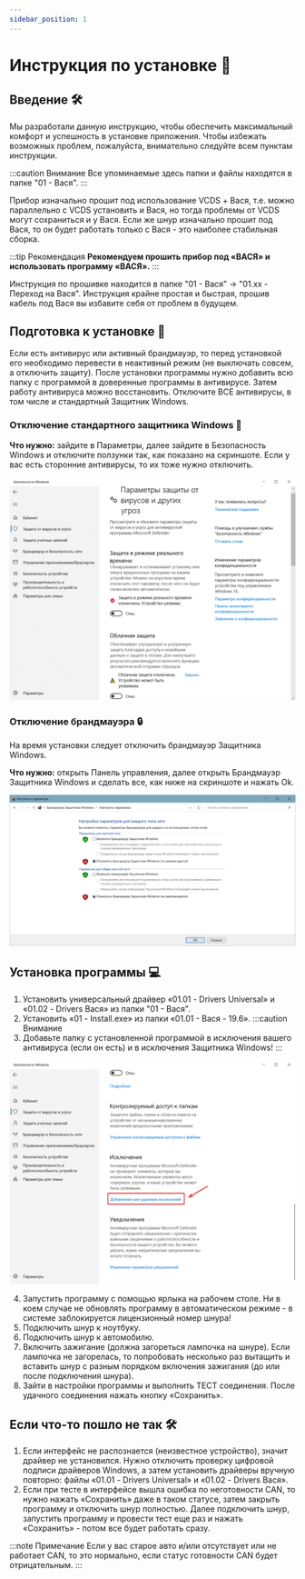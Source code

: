 ```yaml
---
sidebar_position: 1
---
```


# Инструкция по установке 📝

## Введение 🛠️

Мы разработали данную инструкцию, чтобы обеспечить максимальный комфорт и успешность в установке приложения. Чтобы избежать возможных проблем, пожалуйста, внимательно следуйте всем пунктам инструкции.

:::caution Внимание
Все упоминаемые здесь папки и файлы находятся в папке "01 - Вася".
:::

Прибор изначально прошит под использование VCDS + Вася, т.е. можно параллельно с VCDS установить и Вася, но тогда проблемы от VCDS могут сохраниться и у Вася. Если же шнур изначально прошит под Вася, то он будет работать только с Вася - это наиболее стабильная сборка.

:::tip Рекомендация
**Рекомендуем прошить прибор под «ВАСЯ» и использовать программу «ВАСЯ».**
:::

Инструкция по прошивке находится в папке "01 - Вася" -> "01.xx - Переход на Вася". Инструкция крайне простая и быстрая, прошив кабель под Вася вы избавите себя от проблем в будущем.

## Подготовка к установке 🔧

Если есть антивирус или активный брандмауэр, то перед установкой его необходимо перевести в неактивный режим (не выключать совсем, а отключить защиту). После установки программы нужно добавить всю папку с программой в доверенные программы в антивирусе. Затем работу антивируса можно восстановить. Отключите ВСЕ антивирусы, в том числе и стандартный Защитник Windows.

### Отключение стандартного защитника Windows 🔧

**Что нужно:** зайдите в Параметры, далее зайдите в Безопасность Windows и отключите ползунки так, как показано на скриншоте. Если у вас есть сторонние антивирусы, то их тоже нужно отключить.

![Отключение защиты](./img/vasya/image1.png)

### Отключение брандмауэра 🔒

На время установки следует отключить брандмауэр Защитника Windows.

**Что нужно:** открыть Панель управления, далее открыть Брандмауэр Защитника Windows и сделать все, как ниже на скриншоте и нажать Ok.

![Отключение брандмауэра](./img/vasya/image2.png)

## Установка программы 💻

1. Установить универсальный драйвер «01.01 - Drivers Universal» и «01.02 - Drivers Вася» из папки "01 - Вася".
2. Установить «01 - Install.exe» из папки «01.01 - Вася - 19.6».
:::caution Внимание
3. Добавьте папку с установленной программой в исключения вашего антивируса (если он есть) и в исключения Защитника Windows!
:::

![Добавление исключений](./img/vasya/image3.png)

4. Запустить программу с помощью ярлыка на рабочем столе. Ни в коем случае не обновлять программу в автоматическом режиме - в системе заблокируется лицензионный номер шнура!
5. Подключить шнур к ноутбуку.
6. Подключить шнур к автомобилю.
7. Включить зажигание (должна загореться лампочка на шнуре). Если лампочка не загорелась, то попробовать несколько раз вытащить и вставить шнур с разным порядком включения зажигания (до или после подключения шнура).
8. Зайти в настройки программы и выполнить TECT соединения. После удачного соединения нажать кнопку «Сохранить».

## Если что-то пошло не так 🛠️

1. Если интерфейс не распознается (неизвестное устройство), значит драйвер не установился. Нужно отключить проверку цифровой подписи драйверов Windows, а затем установить драйверы вручную повторно: файлы «01.01 - Drivers Universal» и «01.02 - Drivers Вася».
2. Если при тесте в интерфейсе вышла ошибка по неготовности CAN, то нужно нажать «Сохранить» даже в таком статусе, затем закрыть программу и отключить шнур полностью. Далее подключить шнур, запустить программу и провести тест еще раз и нажать «Сохранить» - потом все будет работать сразу.

:::note Примечание
Если у вас старое авто и/или отсутствует или не работает CAN, то это нормально, если статус готовности CAN будет отрицательным.
:::
